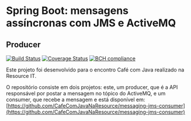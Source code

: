# Spring Boot: mensagens assíncronas com JMS e ActiveMQ

## Producer

[![Build Status](https://travis-ci.com/CafeComJavaNaResource/messaging-jms-producer.svg?branch=master)](https://travis-ci.com/CafeComJavaNaResource/messaging-jms-producer)
[![Coverage Status](https://coveralls.io/repos/github/CafeComJavaNaResource/messaging-jms-producer/badge.svg?branch=master)](https://coveralls.io/github/CafeComJavaNaResource/messaging-jms-producer?branch=master)
[![BCH compliance](https://bettercodehub.com/edge/badge/CafeComJavaNaResource/messaging-jms-producer?branch=master)](https://bettercodehub.com/)

Este projeto foi desenvolvido para o encontro Café com Java realizado na Resource IT.

O repositório consiste em dois projetos: este, um producer, que é a API responsável por postar a mensagem no tópico do ActiveMQ, e um consumer, que recebe a mensagem e está disponível em: [https://github.com/CafeComJavaNaResource/messaging-jms-consumer](https://github.com/CafeComJavaNaResource/messaging-jms-consumer)
